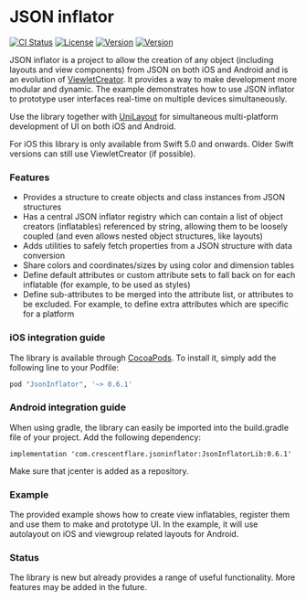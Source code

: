 # JSON inflator

[![CI Status](http://img.shields.io/travis/crescentflare/JsonInflator.svg?style=flat)](https://travis-ci.org/crescentflare/JsonInflator)
[![License](https://img.shields.io/cocoapods/l/JsonInflator.svg?style=flat)](http://cocoapods.org/pods/JsonInflator)
[![Version](https://img.shields.io/cocoapods/v/JsonInflator.svg?style=flat)](http://cocoapods.org/pods/JsonInflator)
[![Version](https://img.shields.io/bintray/v/crescentflare/maven/JsonInflatorLib.svg?style=flat)](https://bintray.com/crescentflare/maven/JsonInflatorLib)

JSON inflator is a project to allow the creation of any object (including layouts and view components) from JSON on both iOS and Android and is an evolution of [ViewletCreator](https://github.com/crescentflare/ViewletCreator). It provides a way to make development more modular and dynamic. The example demonstrates how to use JSON inflator to prototype user interfaces real-time on multiple devices simultaneously.

Use the library together with [UniLayout](https://github.com/crescentflare/UniLayout) for simultaneous multi-platform development of UI on both iOS and Android.

For iOS this library is only available from Swift 5.0 and onwards. Older Swift versions can still use ViewletCreator (if possible).


### Features

* Provides a structure to create objects and class instances from JSON structures
* Has a central JSON inflator registry which can contain a list of object creators (inflatables) referenced by string, allowing them to be loosely coupled (and even allows nested object structures, like layouts)
* Adds utilities to safely fetch properties from a JSON structure with data conversion
* Share colors and coordinates/sizes by using color and dimension tables
* Define default attributes or custom attribute sets to fall back on for each inflatable (for example, to be used as styles)
* Define sub-attributes to be merged into the attribute list, or attributes to be excluded. For example, to define extra attributes which are specific for a platform


### iOS integration guide

The library is available through [CocoaPods](http://cocoapods.org). To install it, simply add the following line to your Podfile:

```ruby
pod "JsonInflator", '~> 0.6.1'
```


### Android integration guide

When using gradle, the library can easily be imported into the build.gradle file of your project. Add the following dependency:

```
implementation 'com.crescentflare.jsoninflator:JsonInflatorLib:0.6.1'
```

Make sure that jcenter is added as a repository.


### Example

The provided example shows how to create view inflatables, register them and use them to make and prototype UI. In the example, it will use autolayout on iOS and viewgroup related layouts for Android.


### Status

The library is new but already provides a range of useful functionality. More features may be added in the future.
